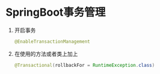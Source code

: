 # SpringBoot事务管理



1. 开启事务

   ```java
   @EnableTransactionManagement
   ```

   

2. 在使用的方法或者类上加上

   ```java
   @Transactional(rollbackFor = RuntimeException.class)
   ```

   


